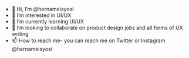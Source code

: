 - 👋 Hi, I’m @hernameisyosi
- 👀 I’m interested in UI/UX
- 🌱 I’m currently learning UI/UX
- 💞️ I’m looking to collaborate on product design jobs and all forms of UX writing 
- 📫 How to reach me- you can reach me on Twitter or Instagram @hernameisyosi 

<!---
hernameisyosi/hernameisyosi is a ✨ special ✨ repository because its `README.md` (this file) appears on your GitHub profile.
You can click the Preview link to take a look at your changes.
--->
